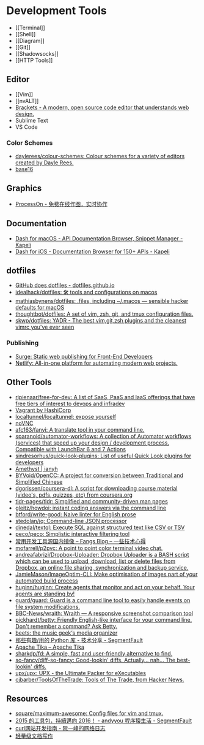 # Development Tools

- [[Terminal]]
- [[Shell]]
- [[Diagram]]
- [[Git]]
- [[Shadowsocks]]
- [[HTTP Tools]]

## Editor

- [[Vim]]
- [[nvALT]]
- [Brackets - A modern, open source code editor that understands web design.](http://brackets.io/)
- Sublime Text
- VS Code

### Color Schemes

- [daylerees/colour-schemes: Colour schemes for a variety of editors created by Dayle Rees.](https://github.com/daylerees/colour-schemes)
- [base16](http://chriskempson.com/projects/base16/)

## Graphics

- [ProcessOn - 免费在线作图，实时协作](https://www.processon.com/)

## Documentation

- [Dash for macOS - API Documentation Browser, Snippet Manager - Kapeli](https://kapeli.com/dash)
- [Dash for iOS - Documentation Browser for 150+ APIs - Kapeli](https://kapeli.com/dash_ios)

## dotfiles

- [GitHub does dotfiles - dotfiles.github.io](http://dotfiles.github.io/)
- [idealhack/dotfiles: 🛠️ tools and configurations on macos](https://github.com/idealhack/dotfiles)
- [mathiasbynens/dotfiles: .files, including ~/.macos — sensible hacker defaults for macOS](https://github.com/mathiasbynens/dotfiles)
- [thoughtbot/dotfiles: A set of vim, zsh, git, and tmux configuration files.](https://github.com/thoughtbot/dotfiles)
- [skwp/dotfiles: YADR - The best vim,git,zsh plugins and the cleanest vimrc you've ever seen](https://github.com/skwp/dotfiles)

### Publishing

- [Surge: Static web publishing for Front-End Developers](https://surge.sh/)
- [Netlify: All-in-one platform for automating modern web projects.](https://www.netlify.com/)

## Other Tools

- [ripienaar/free-for-dev: A list of SaaS, PaaS and IaaS offerings that have free tiers of interest to devops and infradev](https://github.com/ripienaar/free-for-dev)
- [Vagrant by HashiCorp](https://www.vagrantup.com/)
- [localtunnel/localtunnel: expose yourself](https://github.com/localtunnel/localtunnel)
- [noVNC](http://novnc.com/info.html)
- [afc163/fanyi: A translate tool in your command line.](https://github.com/afc163/fanyi)
- [sparanoid/automator-workflows: A collection of Automator workflows (services) that speed up your design / development process. Compatible with LaunchBar 6 and 7 Actions](https://github.com/sparanoid/automator-workflows)
- [sindresorhus/quick-look-plugins: List of useful Quick Look plugins for developers](https://github.com/sindresorhus/quick-look-plugins)
- [Amethyst | ianyh](https://ianyh.com/amethyst/)
- [BYVoid/OpenCC: A project for conversion between Traditional and Simplified Chinese](https://github.com/BYVoid/OpenCC)
- [dgorissen/coursera-dl: A script for downloading course material (video's, pdfs, quizzes, etc) from coursera.org](https://github.com/dgorissen/coursera-dl)
- [tldr-pages/tldr: Simplified and community-driven man pages](https://github.com/tldr-pages/tldr)
- [gleitz/howdoi: instant coding answers via the command line](https://github.com/gleitz/howdoi)
- [btford/write-good: Naive linter for English prose](https://github.com/btford/write-good)
- [stedolan/jq: Command-line JSON processor](https://github.com/stedolan/jq)
- [dinedal/textql: Execute SQL against structured text like CSV or TSV](https://github.com/dinedal/textql)
- [peco/peco: Simplistic interactive filtering tool](https://github.com/peco/peco)
- [常用开发工具源国内镜像 – Fangs Blog – 一些技术心得](https://fangs.work/blog/%E7%A8%8B%E5%BA%8F/%E6%9D%82%E9%A1%B9/Common-Repo-Mirror/)
- [mofarrell/p2pvc: A point to point color terminal video chat.](https://github.com/mofarrell/p2pvc)
- [andreafabrizi/Dropbox-Uploader: Dropbox Uploader is a BASH script which can be used to upload, download, list or delete files from Dropbox, an online file sharing, synchronization and backup service.](https://github.com/andreafabrizi/Dropbox-Uploader)
- [JamieMason/ImageOptim-CLI: Make optimisation of images part of your automated build process](https://github.com/JamieMason/ImageOptim-CLI)
- [huginn/huginn: Create agents that monitor and act on your behalf.  Your agents are standing by!](https://github.com/cantino/huginn)
- [guard/guard: Guard is a command line tool to easily handle events on file system modifications.](https://github.com/guard/guard)
- [BBC-News/wraith: Wraith — A responsive screenshot comparison tool](https://github.com/BBC-News/wraith)
- [pickhardt/betty: Friendly English-like interface for your command line. Don't remember a command? Ask Betty.](https://github.com/pickhardt/betty)
- [beets: the music geek‘s media organizer](http://beets.io/)
- [那些有趣/用的 Python 库 - 技术分享 - SegmentFault](https://segmentfault.com/a/1190000010103386)
- [Apache Tika – Apache Tika](https://tika.apache.org/)
- [sharkdp/fd: A simple, fast and user-friendly alternative to find.](https://github.com/sharkdp/fd)
- [so-fancy/diff-so-fancy: Good-lookin' diffs. Actually… nah… The best-lookin' diffs.](https://github.com/so-fancy/diff-so-fancy)
- [upx/upx: UPX - the Ultimate Packer for eXecutables](https://github.com/upx/upx)
- [cjbarber/ToolsOfTheTrade: Tools of The Trade, from Hacker News.](https://github.com/cjbarber/ToolsOfTheTrade)

## Resources

- [square/maximum-awesome: Config files for vim and tmux.](https://github.com/square/maximum-awesome)
- [2015 的工具包，持續邁向 2016！ - andyyou 程序猿生活 - SegmentFault](https://segmentfault.com/a/1190000004567434)
- [curl网站开发指南 - 阮一峰的网络日志](http://www.ruanyifeng.com/blog/2011/09/curl.html)
- [轻量级文档写作](http://stdio.tumblr.com/lightdoc)
